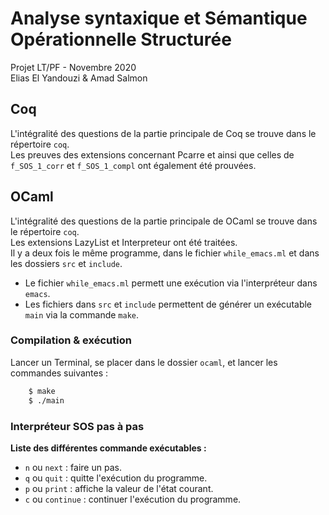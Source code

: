 # Analyse syntaxique et Sémantique Opérationnelle Structurée

Projet LT/PF - Novembre 2020  
Elias El Yandouzi & Amad Salmon

## Coq

L'intégralité des questions de la partie principale de Coq se trouve dans le répertoire `coq`.  
Les preuves des extensions concernant Pcarre et ainsi que celles de `f_SOS_1_corr` et `f_SOS_1_compl` ont également été prouvées.

## OCaml

L'intégralité des questions de la partie principale de OCaml se trouve dans le répertoire `coq`.  
Les extensions LazyList et Interpreteur ont été traitées.  
Il y a deux fois le même programme, dans le fichier `while_emacs.ml` et dans les dossiers `src` et `include`.

- Le fichier `while_emacs.ml` permett une exécution via l'interpréteur dans `emacs`.
- Les fichiers dans `src` et `include` permettent de générer un exécutable `main` via la commande `make`.

### Compilation & exécution

Lancer un Terminal, se placer dans le dossier `ocaml`, et lancer les commandes suivantes :

```bash
    $ make
    $ ./main
```

### Interpréteur SOS pas à pas

**Liste des différentes commande exécutables :**

- `n` ou `next` : faire un pas.
- `q` ou `quit` : quitte l'exécution du programme.
- `p` ou `print` : affiche la valeur de l'état courant.
- `c` ou `continue` : continuer l'exécution du programme.
